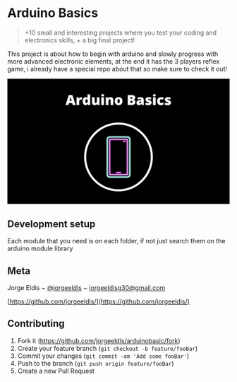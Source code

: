 # Arduino Basics

> +10 small and interesting projects where you test your coding and electronics skills, + a big final project!

This project is about how to begin with arduino and slowly progress with more advanced electronic elements, at the end it has the 3 players reflex game, i already have a special repo about that so make sure to check it out!

![header](https://raw.githubusercontent.com/jorgeeldis/arduinobasic/main/arduinobasic.png)

## Development setup

Each module that you need is on each folder, if not just search them on the arduino module library 

## Meta

Jorge Eldis ~ [@jorgeeldis](https://twitter.com/jorgeeldis) ~ jorgeeldisg30@gmail.com

[https://github.com/jorgeeldis/](https://github.com/jorgeeldis/)

## Contributing

1. Fork it (<https://github.com/jorgeeldis/arduinobasic/fork>)
2. Create your feature branch (`git checkout -b feature/fooBar`)
3. Commit your changes (`git commit -am 'Add some fooBar'`)
4. Push to the branch (`git push origin feature/fooBar`)
5. Create a new Pull Request
